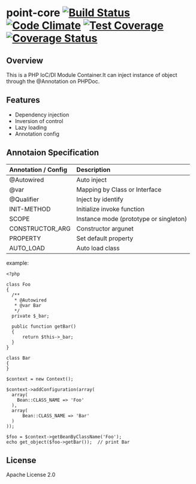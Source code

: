 # point-core [![Build Status](https://travis-ci.org/samejack/point-core.svg?branch=master)](https://travis-ci.org/samejack/point-core) [![Code Climate](https://codeclimate.com/github/samejack/point-core/badges/gpa.svg)](https://codeclimate.com/github/samejack/point-core) [![Test Coverage](https://codeclimate.com/github/samejack/point-core/badges/coverage.svg)](https://codeclimate.com/github/samejack/point-core/coverage) [![Coverage Status](https://coveralls.io/repos/samejack/point-core/badge.svg?branch=master)](https://coveralls.io/r/samejack/point-core?branch=master)

## Overview
This is a PHP IoC/DI Module Container.It can inject instance of object through the @Annotation on PHPDoc.

## Features
* Dependency injection
* Inversion of control
* Lazy loading
* Annotation config

## Annotaion Specification
| Annotation / Config | Description                |
| :-------------      | :-------------             |
| @Autowired          | Auto inject                |
| @var                | Mapping by Class or Interface |
| @Qualifier          | Inject by identify         |
| INIT-METHOD         | Initialize invoke function |
| SCOPE               | Instance mode (prototype or singleton) |
| CONSTRUCTOR_ARG     | Constructor argunet        |
| PROPERTY            | Set default property       |
| AUTO_LOAD           | Auto load class            |


example:

  
    <?php
    
    class Foo
    {
      /**
       * @Autowired
       * @var Bar
       */
      private $_bar;
  
      public function getBar()
      {
          return $this->_bar;
      }
    }
    
    class Bar
    {
    }
    
    $context = new Context();
    
    $context->addConfiguration(array(
      array(
        Bean::CLASS_NAME => 'Foo'
      ),
      array(
          Bean::CLASS_NAME => 'Bar'
      )
    ));
    
    $foo = $context->getBeanByClassName('Foo');
    echo get_object($foo->getBar());  // print Bar

## License
Apache License 2.0
